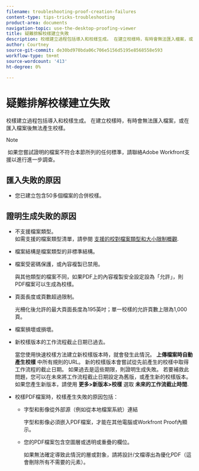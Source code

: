 ```yaml
---
filename: troubleshooting-proof-creation-failures
content-type: tips-tricks-troubleshooting
product-area: documents
navigation-topic: use-the-desktop-proofing-viewer
title: 疑難排解校樣建立失敗
description: 校樣建立過程包括導入和校樣生成。 在建立校樣時，有時會無法匯入檔案，或在匯入檔案後無法產生校樣。
author: Courtney
source-git-commit: de30bd970bda06c706e5156d5195e8568558e593
workflow-type: tm+mt
source-wordcount: '413'
ht-degree: 0%

---
```



# 疑難排解校樣建立失敗

校樣建立過程包括導入和校樣生成。 在建立校樣時，有時會無法匯入檔案，或在匯入檔案後無法產生校樣。

>[!NOTE]
>
> 如果您嘗試證明的檔案不符合本節所列的任何標準，請聯絡Adobe Workfront支援以進行進一步調查。

## 匯入失敗的原因

* 您已建立包含50多個檔案的合併校樣。

## 證明生成失敗的原因

* 不支援檔案類型。\
   如需支援的檔案類型清單，請參閱 [支援的校對檔案類型和大小限制概觀](../../../review-and-approve-work/proofing/proofing-overview/supported-proofing-file-types.md).

* 檔案結構是檔案類型的非標準結構。
* 檔案受密碼保護，或內容複製已禁用。

   與其他類型的檔案不同，如果PDF上的內容複製安全設定設為「允許」，則PDF檔案可以生成為校樣。

* 頁面長度或頁數超過限制。

   光柵化後允許的最大頁面長度為195英吋；單一校樣的允許頁數上限為1,000頁。

* 檔案損壞或損壞。
* 新校樣版本的工作流程截止日期已過去。

   當您使用快速校樣方法建立新校樣版本時，就會發生此情況。 **上傳檔案時自動產生校樣** 中所有規則的URL。 新的校樣版本會嘗試從先前產生的校樣中取得工作流程的截止日期。 如果過去是這些期限，則證明生成失敗。 若要補救此問題，您可以在未來將工作流程截止日期設定為舊版，或產生新的校樣版本。 如果您產生新版本，請使用 **更多>新版本>校樣** 選取 **未來的工作流截止時間**.

* 校樣PDF檔案時，校樣產生失敗的原因包括：

   * 字型和影像從外部源（例如從本地檔案系統）連結

      字型和影像必須嵌入PDF檔案，才能在其他電腦或Workfront Proof內顯示。

   * 您的PDF檔案包含空圖層或透明或重疊的欄位。

      如果無法確定導致此情況的層或對象，請將設計/文檔導出為優化PDF（這會刪除所有不需要的元素）。

